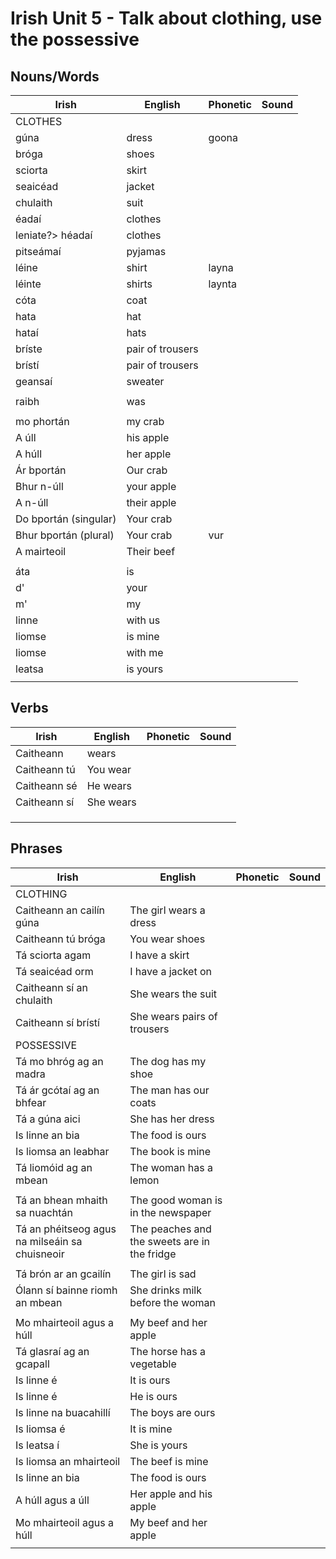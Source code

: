 # Irish Unit 5 - Talk about clothing, use the possessive

## Nouns/Words

| Irish | English | Phonetic | Sound |
| ------| ------- | -------- | ----- |
| CLOTHES |  |  |  |
| gúna | dress | goona |  |
| bróga | shoes |  |  |
| sciorta | skirt |  |  |
| seaicéad | jacket |  |  |
| chulaith | suit |  |  |
| éadaí | clothes |  |  |
|leniate?> héadaí | clothes |  |  |
| pitseámaí | pyjamas |  |  |
| léine | shirt | layna |  |
| léinte | shirts | laynta |  |
| cóta| coat |  |  |
| hata | hat |  |  |
| hataí | hats |  |  |
| bríste | pair of trousers |  |  |
| brístí | pair of trousers |  |  |
| geansaí | sweater |  |  |
|  |  |  |  |
| raibh | was |  |  |
|  |  |  |  |
| mo phortán | my crab  |  |  |
| A úll | his apple |  |  |
| A húll | her apple |  |  |
| Ár bportán | Our crab |  |  |
| Bhur n-úll | your apple |  |  |
| A n-úll | their apple |  |  |
| Do bportán (singular)| Your crab |  |  |
| Bhur bportán (plural) | Your crab | vur |  |
| A mairteoil | Their beef |  |  |
|  |  |  |  |
| áta | is |  |  |
| d' | your |  |  |
| m' | my |  |  |
| linne | with us |  |  |
| liomse | is mine |  |  |???
| liomse | with me |  |  |???
| leatsa | is yours |  |  |
|  |  |  |  |

## Verbs

| Irish | English | Phonetic | Sound |
| ------| ------- | -------- |----- |
| Caitheann | wears |  |  |
| Caitheann tú | You wear |  |  |
| Caitheann sé | He wears |  |  |
| Caitheann sí | She wears |  |  |
|  |  |  |  |
|  |  |  |  |
|  |  |  |  |

## Phrases
| Irish | English | Phonetic | Sound |
| ------| ------- | -------- |----- |
| CLOTHING
| Caitheann an cailín gúna | The girl wears a dress |  |  |
| Caitheann tú bróga | You wear shoes |  |  |
| Tá sciorta agam | I have a skirt |  |  |
| Tá seaicéad orm | I have a jacket on |  |  |
| Caitheann sí an chulaith | She wears the suit |  |  |
| Caitheann sí brístí | She wears pairs of trousers |  |  |
| POSSESSIVE
| Tá mo bhróg ag an madra | The dog has my shoe |  |  |
| Tá ár gcótaí ag an bhfear | The man has our coats |  |  |
| Tá a gúna aici | She has her dress |  |  |
| Is linne an bia | The food is ours |  |  |
| Is liomsa an leabhar | The book is mine |  |  |
| Tá liomóid ag an mbean | The woman has a lemon |  |  |
|  |  |  |  |
| Tá an bhean mhaith sa nuachtán | The good woman is in the newspaper |  |  |
| Tá an phéitseog agus na milseáin sa chuisneoir | The peaches and the sweets are in the fridge |  |  |
|  |  |  |  |
| Tá brón ar an gcailín | The girl is sad |  |  |
| Ólann sí bainne riomh an mbean | She drinks milk before the woman |  |  |
|  |  |  |  |
| Mo mhairteoil agus a húll | My beef and her apple |  |  |
| Tá glasraí ag an gcapall | The horse has a vegetable |  |  |
| Is linne é | It is ours |  |  |???
| Is linne é | He is ours |  |  |???
| Is linne na buacahillí | The boys are ours |  |  |
| Is liomsa é | It is mine |  |  |
| Is leatsa í | She is yours |  |  |
| Is liomsa an mhairteoil | The beef is mine |  |  |
| Is linne an bia | The food is ours |  |  |
| A húll agus a úll | Her apple and his apple |  |  |
| Mo mhairteoil agus a húll | My beef and her apple |  |  |
|  |  |  |  |